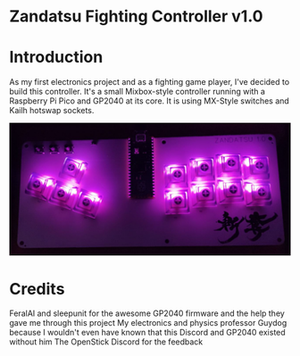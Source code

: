 # Zandatsu Fighting Controller v1.0

# Introduction
As my first electronics project and as a fighting game player, I've decided to build this controller.
It's a small Mixbox-style controller running with a Raspberry Pi Pico and GP2040 at its core.
It is using MX-Style switches and Kailh hotswap sockets.

![Preview](Assets/zandatsu_board.jpg)

# Credits
FeralAI and sleepunit for the awesome GP2040 firmware and the help they gave me through this project
My electronics and physics professor
Guydog because I wouldn't even have known that this Discord and GP2040 existed without him
The OpenStick Discord for the feedback
